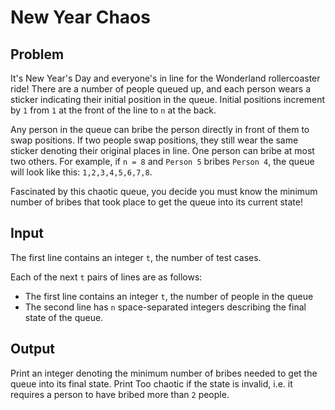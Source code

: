 # New Year Chaos

## Problem

It's New Year's Day and everyone's in line for the Wonderland rollercoaster ride! There are a number of people queued up, and each person wears a sticker indicating their initial position in the queue. Initial positions increment by `1` from `1` at the front of the line to `n` at the back.

Any person in the queue can bribe the person directly in front of them to swap positions. If two people swap positions, they still wear the same sticker denoting their original places in line. One person can bribe at most two others. For example, if `n = 8` and `Person 5` bribes `Person 4`, the queue will look like this: `1,2,3,4,5,6,7,8`.

Fascinated by this chaotic queue, you decide you must know the minimum number of bribes that took place to get the queue into its current state!

## Input

The first line contains an integer `t`, the number of test cases.

Each of the next `t` pairs of lines are as follows:
- The first line contains an integer `t`, the number of people in the queue
- The second line has `n` space-separated integers describing the final state of the queue.

## Output

Print an integer denoting the minimum number of bribes needed to get the queue into its final state. Print Too chaotic if the state is invalid, i.e. it requires a person to have bribed more than `2` people.
